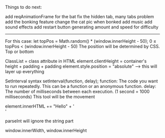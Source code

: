 Things to do next:

add reqAnimationFrame for the bat
fix the hidden tab, many tabs problem
add the bonking feature
change the cat pic when bonked
add music
add sound effects
add restart button
generating amount and speed for difficulty


---

For this case:
let topPos = Math.random() * (window.innerHeight - 50);
0 ≤ topPos < (window.innerHeight - 50)
The position will be determined by CSS. Top or bottom

ClassList = class attribute in HTML
element.clientHeight = container's height + padding + padding 
element.style.position = "absolute" --> this will layer up everything

SetInterval syntax
setInterval(function, delay);
function: The code you want to run repeatedly. This can be a function or an anonymous function.
delay: The number of milliseconds between each execution. (1 second = 1000 milliseconds)
This tool will be the movement

element.innerHTML += "Hello" + '<br>'

parseInt will ignore the string part

window.innerWidth, window.innerHeight

